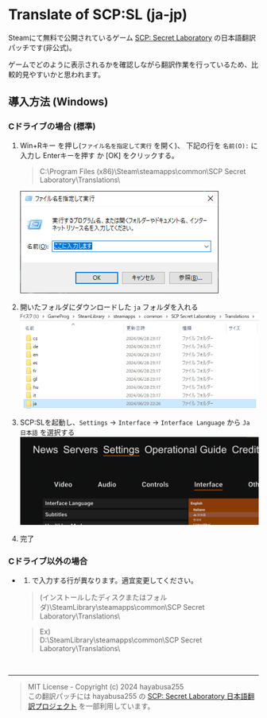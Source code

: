 # Translate of SCP:SL (ja-jp)
Steamにて無料で公開されているゲーム [SCP: Secret Laboratory](https://store.steampowered.com/app/700330/SCP_Secret_Laboratory/) の日本語翻訳パッチです(非公式)。

ゲームでどのように表示されるかを確認しながら翻訳作業を行っているため、比較的見やすいかと思われます。

## 導入方法 (Windows)
### Cドライブの場合 (標準)
1. Win+Rキー を押し(`ファイル名を指定して実行` を開く)、
   下記の行を `名前(O):` に入力し Enterキーを押す か [OK] をクリックする。
   > C:\Program Files (x86)\Steam\steamapps\common\SCP Secret Laboratory\Translations\
   
   ![ファイル名を指定して実行ウィンドウ](/img/winR.png)
0. 開いたフォルダにダウンロードした `ja` フォルダを入れる
   ![エクスプローラ](/img/install.png)
0. SCP:SLを起動し、`Settings` → `Interface` → `Interface Language` から `Ja 日本語` を選択する
   ![ゲーム画面](/img/scpsl.png)
0. 完了 

### Cドライブ以外の場合
- 1. で入力する行が異なります。適宜変更してください。
  > (インストールしたディスクまたはフォルダ)\SteamLibrary\steamapps\common\SCP Secret Laboratory\Translations\\
  
  > Ex)<br>
  > D:\SteamLibrary\steamapps\common\SCP Secret Laboratory\Translations\

<br>

***
> MIT License - Copyright (c) 2024 hayabusa255 <br>
> この翻訳パッチには hayabusa255 の [SCP: Secret Laboratory 日本語翻訳プロジェクト](https://github.com/hayabusa255/SCPSLTranslationJP) を一部利用しています。